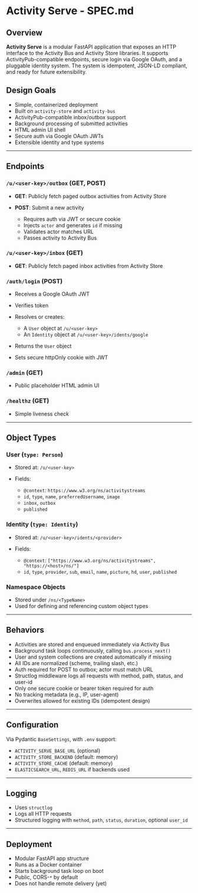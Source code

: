 # Activity Serve - SPEC.md

## Overview

**Activity Serve** is a modular FastAPI application that exposes an HTTP interface to the Activity Bus and Activity Store libraries. It supports ActivityPub-compatible endpoints, secure login via Google OAuth, and a pluggable identity system. The system is idempotent, JSON-LD compliant, and ready for future extensibility.

## Design Goals

- Simple, containerized deployment
- Built on `activity-store` and `activity-bus`
- ActivityPub-compatible inbox/outbox support
- Background processing of submitted activities
- HTML admin UI shell
- Secure auth via Google OAuth JWTs
- Extensible identity and type systems

---

## Endpoints

### `/u/<user-key>/outbox` (GET, POST)

- **GET**: Publicly fetch paged outbox activities from Activity Store
- **POST**: Submit a new activity

  - Requires auth via JWT or secure cookie
  - Injects `actor` and generates `id` if missing
  - Validates actor matches URL
  - Passes activity to Activity Bus

### `/u/<user-key>/inbox` (GET)

- **GET**: Publicly fetch paged inbox activities from Activity Store

### `/auth/login` (POST)

- Receives a Google OAuth JWT
- Verifies token
- Resolves or creates:

  - A `User` object at `/u/<user-key>`
  - An `Identity` object at `/u/<user-key>/idents/google`

- Returns the `User` object
- Sets secure httpOnly cookie with JWT

### `/admin` (GET)

- Public placeholder HTML admin UI

### `/healthz` (GET)

- Simple liveness check

---

## Object Types

### User (`type: Person`)

- Stored at: `/u/<user-key>`
- Fields:

  - `@context`: `https://www.w3.org/ns/activitystreams`
  - `id`, `type`, `name`, `preferredUsername`, `image`
  - `inbox`, `outbox`
  - `published`

### Identity (`type: Identity`)

- Stored at: `/u/<user-key>/idents/<provider>`
- Fields:

  - `@context`: `["https://www.w3.org/ns/activitystreams", "https://<host>/ns/"]`
  - `id`, `type`, `provider`, `sub`, `email`, `name`, `picture`, `hd`, `user`, `published`

### Namespace Objects

- Stored under `/ns/<TypeName>`
- Used for defining and referencing custom object types

---

## Behaviors

- Activities are stored and enqueued immediately via Activity Bus
- Background task loops continuously, calling `bus.process_next()`
- User and system collections are created automatically if missing
- All IDs are normalized (scheme, trailing slash, etc.)
- Auth required for POST to outbox; actor must match URL
- Structlog middleware logs all requests with method, path, status, and user-id
- Only one secure cookie or bearer token required for auth
- No tracking metadata (e.g., IP, user-agent)
- Overwrites allowed for existing IDs (idempotent design)

---

## Configuration

Via Pydantic `BaseSettings`, with `.env` support:

- `ACTIVITY_SERVE_BASE_URL` (optional)
- `ACTIVITY_STORE_BACKEND` (default: memory)
- `ACTIVITY_STORE_CACHE` (default: memory)
- `ELASTICSEARCH_URL`, `REDIS_URL` if backends used

---

## Logging

- Uses `structlog`
- Logs all HTTP requests
- Structured logging with `method`, `path`, `status`, `duration`, optional `user_id`

---

## Deployment

- Modular FastAPI app structure
- Runs as a Docker container
- Starts background task loop on boot
- Public, CORS-`*` by default
- Does not handle remote delivery (yet)
